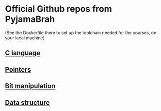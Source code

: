 # Official Github repos from PyjamaBrah
(See the Dockerfile there to set up the toolchain needed for the courses, on your local machine)

## [C language](https://github.com/pyjamabrah/c-language)
## [Pointers](https://github.com/pyjamabrah/c-pointers-course)
## [Bit manipulation](https://github.com/pyjamabrah/sandbox_)
## [Data structure](https://github.com/pyjamabrah/dsa)